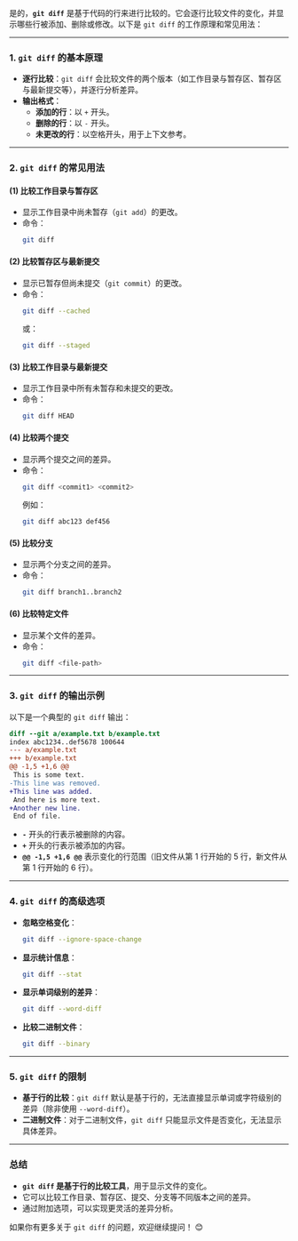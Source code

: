 ﻿
是的，**`git diff`** 是基于代码的行来进行比较的。它会逐行比较文件的变化，并显示哪些行被添加、删除或修改。以下是 `git diff` 的工作原理和常见用法：

---

### 1. **`git diff` 的基本原理**
   - **逐行比较**：`git diff` 会比较文件的两个版本（如工作目录与暂存区、暂存区与最新提交等），并逐行分析差异。
   - **输出格式**：
     - **添加的行**：以 `+` 开头。
     - **删除的行**：以 `-` 开头。
     - **未更改的行**：以空格开头，用于上下文参考。

---

### 2. **`git diff` 的常见用法**

#### (1) **比较工作目录与暂存区**
   - 显示工作目录中尚未暂存（`git add`）的更改。
   - 命令：
     ```bash
     git diff
     ```

#### (2) **比较暂存区与最新提交**
   - 显示已暂存但尚未提交（`git commit`）的更改。
   - 命令：
     ```bash
     git diff --cached
     ```
     或：
     ```bash
     git diff --staged
     ```

#### (3) **比较工作目录与最新提交**
   - 显示工作目录中所有未暂存和未提交的更改。
   - 命令：
     ```bash
     git diff HEAD
     ```

#### (4) **比较两个提交**
   - 显示两个提交之间的差异。
   - 命令：
     ```bash
     git diff <commit1> <commit2>
     ```
     例如：
     ```bash
     git diff abc123 def456
     ```

#### (5) **比较分支**
   - 显示两个分支之间的差异。
   - 命令：
     ```bash
     git diff branch1..branch2
     ```

#### (6) **比较特定文件**
   - 显示某个文件的差异。
   - 命令：
     ```bash
     git diff <file-path>
     ```

---

### 3. **`git diff` 的输出示例**
以下是一个典型的 `git diff` 输出：
```diff
diff --git a/example.txt b/example.txt
index abc1234..def5678 100644
--- a/example.txt
+++ b/example.txt
@@ -1,5 +1,6 @@
 This is some text.
-This line was removed.
+This line was added.
 And here is more text.
+Another new line.
 End of file.
```

- **`-`** 开头的行表示被删除的内容。
- **`+`** 开头的行表示被添加的内容。
- **`@@ -1,5 +1,6 @@`** 表示变化的行范围（旧文件从第 1 行开始的 5 行，新文件从第 1 行开始的 6 行）。

---

### 4. **`git diff` 的高级选项**
- **忽略空格变化**：
  ```bash
  git diff --ignore-space-change
  ```
- **显示统计信息**：
  ```bash
  git diff --stat
  ```
- **显示单词级别的差异**：
  ```bash
  git diff --word-diff
  ```
- **比较二进制文件**：
  ```bash
  git diff --binary
  ```

---

### 5. **`git diff` 的限制**
- **基于行的比较**：`git diff` 默认是基于行的，无法直接显示单词或字符级别的差异（除非使用 `--word-diff`）。
- **二进制文件**：对于二进制文件，`git diff` 只能显示文件是否变化，无法显示具体差异。

---

### 总结
- **`git diff` 是基于行的比较工具**，用于显示文件的变化。
- 它可以比较工作目录、暂存区、提交、分支等不同版本之间的差异。
- 通过附加选项，可以实现更灵活的差异分析。

如果你有更多关于 `git diff` 的问题，欢迎继续提问！ 😊
